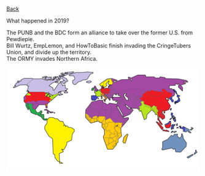 [Back](2019)

What happened in 2019?

The PUNB and the BDC form an alliance to take over
the former U.S. from Pewdiepie.<br/>
Bill Wurtz, EmpLemon, and HowToBasic finish invading
the CringeTubers Union, and divide up the territory.<br/>
The ORMY invades Northern Africa.

![Map](assets/2020.png)
